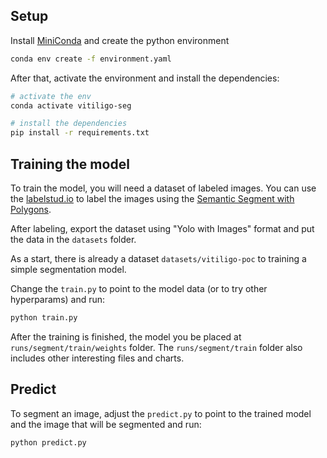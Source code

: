 
## Setup

Install [MiniConda](https://www.anaconda.com/docs/getting-started/miniconda/install#macos-terminal-installer) and
create the python environment

```bash
conda env create -f environment.yaml
```

After that, activate the environment and install the dependencies:

```bash
# activate the env
conda activate vitiligo-seg

# install the dependencies
pip install -r requirements.txt
```

## Training the model

To train the model, you will need a dataset of labeled images. You can use the [labelstud.io](https://labelstud.io/)
to label the images using the [Semantic Segment with Polygons](https://labelstud.io/templates/image_polygons).

After labeling, export the dataset using "Yolo with Images" format and put the data in the `datasets` folder.

As a start, there is already a dataset `datasets/vitiligo-poc` to training a simple segmentation model.

Change the `train.py` to point to the model data (or to try other hyperparams) and run:

```bash
python train.py
```

After the training is finished, the model you be placed at `runs/segment/train/weights` folder. The `runs/segment/train`
folder also includes other interesting files and charts.

## Predict

To segment an image, adjust the `predict.py` to point to the trained model and the image that will be segmented and run:

```bash
python predict.py
```


